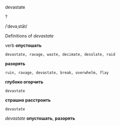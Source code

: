 devastate

?

/ˈdevəˌstāt/

Definitions of _devastate_

verb
**опустошать**

    devastate, ravage, waste, decimate, desolate, raid
**разорять**

    ruin, ravage, devastate, break, overwhelm, flay
**глубоко огорчить**

    devastate
**страшно расстроить**

    devastate

_devastate_
**опустошать**, **разорять**